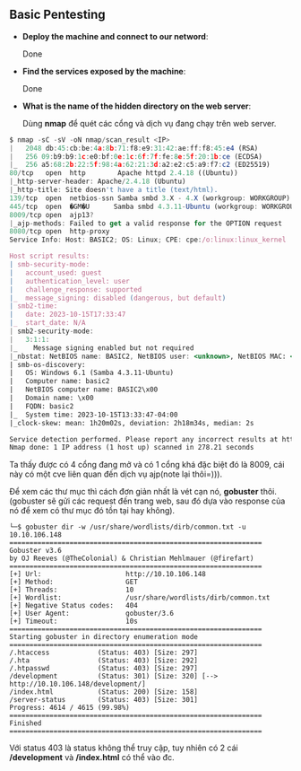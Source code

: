 ## Basic Pentesting
* **Deploy the machine and connect to our netword**:

    Done

* **Find the services exposed by the machine**:

    Done

* **What is the name of the hidden directory on the web server**: 

    Dùng **nmap** để quét các cổng và dịch vụ đang chạy trên web server.

```jsx
$ nmap -sC -sV -oN nmap/scan_result <IP>
|   2048 db:45:cb:be:4a:8b:71:f8:e9:31:42:ae:ff:f8:45:e4 (RSA)
|   256 09:b9:b9:1c:e0:bf:0e:1c:6f:7f:fe:8e:5f:20:1b:ce (ECDSA)
|_  256 a5:68:2b:22:5f:98:4a:62:21:3d:a2:e2:c5:a9:f7:c2 (ED25519)
80/tcp   open  http        Apache httpd 2.4.18 ((Ubuntu))
|_http-server-header: Apache/2.4.18 (Ubuntu)
|_http-title: Site doesn't have a title (text/html).
139/tcp  open  netbios-ssn Samba smbd 3.X - 4.X (workgroup: WORKGROUP)
445/tcp  open  �GM�U      Samba smbd 4.3.11-Ubuntu (workgroup: WORKGROUP)
8009/tcp open  ajp13?
|_ajp-methods: Failed to get a valid response for the OPTION request
8080/tcp open  http-proxy
Service Info: Host: BASIC2; OS: Linux; CPE: cpe:/o:linux:linux_kernel

Host script results:
| smb-security-mode: 
|   account_used: guest
|   authentication_level: user
|   challenge_response: supported
|_  message_signing: disabled (dangerous, but default)
| smb2-time: 
|   date: 2023-10-15T17:33:47
|_  start_date: N/A
| smb2-security-mode: 
|   3:1:1: 
|_    Message signing enabled but not required
|_nbstat: NetBIOS name: BASIC2, NetBIOS user: <unknown>, NetBIOS MAC: <unknown> (unknown)
| smb-os-discovery: 
|   OS: Windows 6.1 (Samba 4.3.11-Ubuntu)
|   Computer name: basic2
|   NetBIOS computer name: BASIC2\x00
|   Domain name: \x00
|   FQDN: basic2
|_  System time: 2023-10-15T13:33:47-04:00
|_clock-skew: mean: 1h20m02s, deviation: 2h18m34s, median: 2s

Service detection performed. Please report any incorrect results at https://nmap.org/submit/ .
Nmap done: 1 IP address (1 host up) scanned in 278.21 seconds
```

Ta thấy được có 4 cổng đang mở và có 1 cổng khá đặc biệt đó là 8009, cái này có một cve liên quan đến dịch vụ ajp(note lại thôi=))).

Để xem các thư mục thì cách đơn giản nhất là vét cạn nó, **gobuster** thôi. (gobuster sẽ gửi các request đến trang web, sau đó dựa vào response của nó để xem có thư mục đó tồn tại hay không).

```
└─$ gobuster dir -w /usr/share/wordlists/dirb/common.txt -u 10.10.106.148             
===============================================================
Gobuster v3.6
by OJ Reeves (@TheColonial) & Christian Mehlmauer (@firefart)
===============================================================
[+] Url:                     http://10.10.106.148
[+] Method:                  GET
[+] Threads:                 10
[+] Wordlist:                /usr/share/wordlists/dirb/common.txt
[+] Negative Status codes:   404
[+] User Agent:              gobuster/3.6
[+] Timeout:                 10s
===============================================================
Starting gobuster in directory enumeration mode
===============================================================
/.htaccess            (Status: 403) [Size: 297]
/.hta                 (Status: 403) [Size: 292]
/.htpasswd            (Status: 403) [Size: 297]
/development          (Status: 301) [Size: 320] [--> http://10.10.106.148/development/]
/index.html           (Status: 200) [Size: 158]
/server-status        (Status: 403) [Size: 301]
Progress: 4614 / 4615 (99.98%)
===============================================================
Finished
===============================================================
```
Với status 403 là status không thể truy cập, tuy nhiên có 2 cái **/development** và **/index.html** có thể vào đc.

